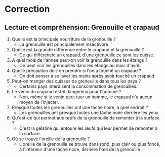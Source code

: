 # Correction

## Lecture et compréhension: Grenouille et crapaud

1. Quelle est la principale nourriture de la grenouille ?
   - La grenouille est principalement insectivore.
2. Quelle est la grande différence entre le crapaud et la grenouille ?
   - Ce qui différencie un crapaud, d'une grenouille ce sont les cuisse.
3. A quel mois de l'année peut-on voir la grenouille dans les étangs ?
   - On peut voir les grenouilles dans les étangs au mois d'avril.
4. Quelle précaution doit-on prendre si l'on a touché un crapaud ?
   - On doit penser à se laver les mains après avoir touché un crapaud.
5. Peut-on manger des cuisses de grenouille dans tous les pays ?
   - Certains pays interdisent la consommation de grenouilles.
6. Le venin du crapaud est-il dangereux pour l'homme ?
   - Non, même si le venin peut tuer un homme, le crapaud n'a aucun moyen de l'injecter.
7. Presque toutes les grenouilles ont une tache noire, à quel endroit ?
   - Les grenouilles ont presque toutes une tâche noire derrière les yeux.
8. Qu'est-ce qui permet aux œufs de la grenouille de remonter à la surface ?
   - C'est la gélatine qui entoure les œufs qui leur permet de remonter à la surface.
9. Où se trouve l'oreille de la grenouille ?
   - L'oreille de la grenouille se trouve dans rond, plus clair ou plus foncé, à l'intérieur d'une tâche noire, derrière l'œil de la grenouille
